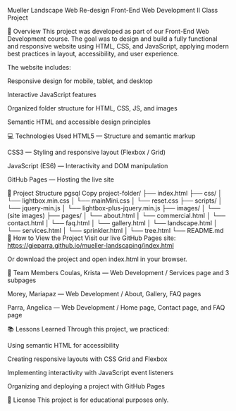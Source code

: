 Mueller Landscape Web Re-design
Front-End Web Development II Class Project

📌 Overview
This project was developed as part of our Front-End Web Development course. The goal was to design and build a fully functional and responsive website using HTML, CSS, and JavaScript, applying modern best practices in layout, accessibility, and user experience.

The website includes:

Responsive design for mobile, tablet, and desktop

Interactive JavaScript features

Organized folder structure for HTML, CSS, JS, and images

Semantic HTML and accessible design principles

💻 Technologies Used
HTML5 — Structure and semantic markup

CSS3 — Styling and responsive layout (Flexbox / Grid)

JavaScript (ES6) — Interactivity and DOM manipulation

GitHub Pages — Hosting the live site

📂 Project Structure
pgsql
Copy
project-folder/
├── index.html
├── css/
│   └── lightbox.min.css
│   └── mainMini.css
│   └── reset.css
├── scripts/
│   └── jquery-min.js
│   └── lightbox-plus-jquery.min.js
├── images/
│   └── (site images)
├── pages/
│   └── about.html
│   └── commercial.html
│   └── contact.html
│   └── faq.html
│   └── gallery.html
│   └── landscape.html
│   └── services.html
│   └── sprinkler.html
│   └── tree.html
└── README.md
🚀 How to View the Project
Visit our live GitHub Pages site:
https://gieparra.github.io/mueller-landscaping/index.html

Or download the project and open index.html in your browser.

👥 Team Members
Coulas, Krista — Web Development / Services page and 3 subpages

Morey, Mariapaz — Web Development / About, Gallery, FAQ pages

Parra, Angelica — Web Development / Home page, Contact page, and FAQ page

📚 Lessons Learned
Through this project, we practiced:

Using semantic HTML for accessibility

Creating responsive layouts with CSS Grid and Flexbox

Implementing interactivity with JavaScript event listeners

Organizing and deploying a project with GitHub Pages

📄 License
This project is for educational purposes only.
